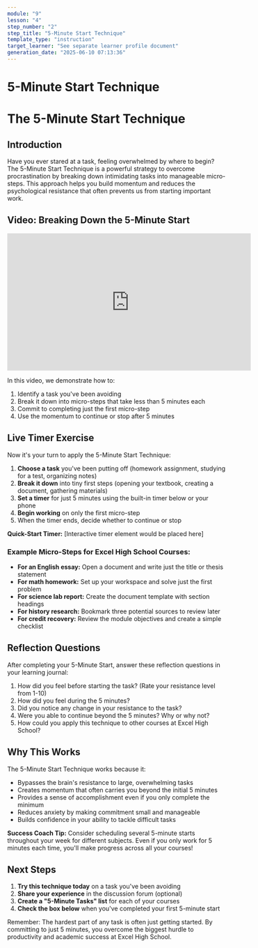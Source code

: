 ```yaml
---
module: "9"
lesson: "4"
step_number: "2"
step_title: "5-Minute Start Technique"
template_type: "instruction"
target_learner: "See separate learner profile document"
generation_date: "2025-06-10 07:13:36"
---
```


# 5-Minute Start Technique

# The 5-Minute Start Technique

## Introduction
Have you ever stared at a task, feeling overwhelmed by where to begin? The 5-Minute Start Technique is a powerful strategy to overcome procrastination by breaking down intimidating tasks into manageable micro-steps. This approach helps you build momentum and reduces the psychological resistance that often prevents us from starting important work.

## Video: Breaking Down the 5-Minute Start

<iframe width="560" height="315" src="https://www.youtube.com/embed/placeholder" title="5-Minute Start Technique" frameborder="0" allow="accelerometer; autoplay; clipboard-write; encrypted-media; gyroscope; picture-in-picture" allowfullscreen></iframe>

In this video, we demonstrate how to:
1. Identify a task you've been avoiding
2. Break it down into micro-steps that take less than 5 minutes each
3. Commit to completing just the first micro-step
4. Use the momentum to continue or stop after 5 minutes

## Live Timer Exercise

Now it's your turn to apply the 5-Minute Start Technique:

1. **Choose a task** you've been putting off (homework assignment, studying for a test, organizing notes)
2. **Break it down** into tiny first steps (opening your textbook, creating a document, gathering materials)
3. **Set a timer** for just 5 minutes using the built-in timer below or your phone
4. **Begin working** on only the first micro-step
5. When the timer ends, decide whether to continue or stop

**Quick-Start Timer:**
[Interactive timer element would be placed here]

### Example Micro-Steps for Excel High School Courses:
- **For an English essay:** Open a document and write just the title or thesis statement
- **For math homework:** Set up your workspace and solve just the first problem
- **For science lab report:** Create the document template with section headings
- **For history research:** Bookmark three potential sources to review later
- **For credit recovery:** Review the module objectives and create a simple checklist

## Reflection Questions

After completing your 5-Minute Start, answer these reflection questions in your learning journal:

1. How did you feel before starting the task? (Rate your resistance level from 1-10)
2. How did you feel during the 5 minutes?
3. Did you notice any change in your resistance to the task?
4. Were you able to continue beyond the 5 minutes? Why or why not?
5. How could you apply this technique to other courses at Excel High School?

## Why This Works

The 5-Minute Start Technique works because it:
- Bypasses the brain's resistance to large, overwhelming tasks
- Creates momentum that often carries you beyond the initial 5 minutes
- Provides a sense of accomplishment even if you only complete the minimum
- Reduces anxiety by making commitment small and manageable
- Builds confidence in your ability to tackle difficult tasks

**Success Coach Tip:** Consider scheduling several 5-minute starts throughout your week for different subjects. Even if you only work for 5 minutes each time, you'll make progress across all your courses!

## Next Steps

1. **Try this technique today** on a task you've been avoiding
2. **Share your experience** in the discussion forum (optional)
3. **Create a "5-Minute Tasks" list** for each of your courses
4. **Check the box below** when you've completed your first 5-minute start

Remember: The hardest part of any task is often just getting started. By committing to just 5 minutes, you overcome the biggest hurdle to productivity and academic success at Excel High School.